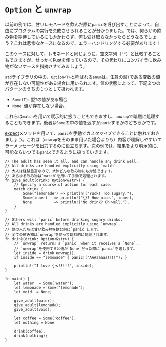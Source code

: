 <!--
# `Option` & `unwrap`
-->
# `Option` と `unwrap`

<!--
In the last example, we showed that we can induce program failure at will.
We told our program to `panic` if we drink a sugary lemonade.
But what if we expect _some_ drink but don't receive one?
That case would be just as bad, so it needs to be handled!
 -->
以前の例では、甘いレモネードを飲んだ際に`panic`を呼び出すことによって、自由にプログラムの実行を失敗させられることが分かりました。では、何らかの飲み物を期待しているにもかかわらず、何も受け取らなかったらどうなるでしょう？これは悲惨なケースになるので、エラーハンドリングする必要があります！

<!--
We *could* test this against the null string (`""`) as we do with a lemonade.
Since we're using Rust, let's instead have the compiler point out cases
where there's no drink.
-->
このケースに対して、レモネードと同じように、空文字列（`""`）と比較することもできますが、せっかくRustを使っているので、その代わりにコンパイラに飲み物がないケースを指摘させてみましょう。

<!--
An `enum` called `Option<T>` in the `std` library is used when absence is a
possibility. It manifests itself as one of two "options":
-->
`std`ライブラリの中の、`Option<T>`と呼ばれる`enum`は、任意の型`T`である変数の値が存在しない可能性がある場合に用いられます。値の状態によって、下記２つのパターンのうちの１つとして扱われます。

<!--
* `Some(T)`: An element of type `T` was found
* `None`: No element was found
-->
* `Some(T)`: 型`T`の値がある場合
* `None`: 値が存在しない場合。

<!--
These cases can either be explicitly handled via `match` or implicitly with
`unwrap`. Implicit handling will either return the inner element or `panic`.
-->
これらは`match`を用いて明示的に扱うこともできますし、`unwrap`で暗黙に処理することもできます。後者は`Some`の中の値を返すか`panic`するかのどちらかです。

<!--
Note that it's possible to manually customize `panic` with [expect][expect],
but `unwrap` otherwise leaves us with a less meaningful output than explicit
handling. In the following example, explicit handling yields a more
controlled result while retaining the option to `panic` if desired.
-->
[expect]メソッドを用いて、`panic`を手動でカスタマイズできることに触れておきましょう。これは（`unwrap`をそのまま用いた場合よりも）内容が理解しやすいエラーメッセージを出力するのに役立ちます。次の例では、結果をより明示的に、可能ならいつでも`panic`できるように扱っていきます。

```rust,editable,ignore,mdbook-runnable
// The adult has seen it all, and can handle any drink well.
// All drinks are handled explicitly using `match`.
// 大人は経験豊富なので、大体どんな飲み物にも対処できます。
// あらゆる飲み物は`match`を用いて手動で処理されます。
fn give_adult(drink: Option<&str>) {
    // Specify a course of action for each case.
    match drink {
        Some("lemonade") => println!("Yuck! Too sugary."),
        Some(inner)   => println!("{}? How nice.", inner),
        None          => println!("No drink? Oh well."),
    }
}

// Others will `panic` before drinking sugary drinks.
// All drinks are handled implicitly using `unwrap`.
// 他の人たちは甘い飲み物を飲む前に`panic`します。
// 全ての飲み物は`unwrap`を使って暗黙的に処理されます。
fn drink(drink: Option<&str>) {
    // `unwrap` returns a `panic` when it receives a `None`.
    // `unwrap`を使用すると値が`None`だった際に`panic`を返します。
    let inside = drink.unwrap();
    if inside == "lemonade" { panic!("AAAaaaaa!!!!"); }

    println!("I love {}s!!!!!", inside);
}

fn main() {
    let water  = Some("water");
    let lemonade = Some("lemonade");
    let void  = None;

    give_adult(water);
    give_adult(lemonade);
    give_adult(void);

    let coffee = Some("coffee");
    let nothing = None;

    drink(coffee);
    drink(nothing);
}
```

[expect]: https://doc.rust-lang.org/std/option/enum.Option.html#method.expect
